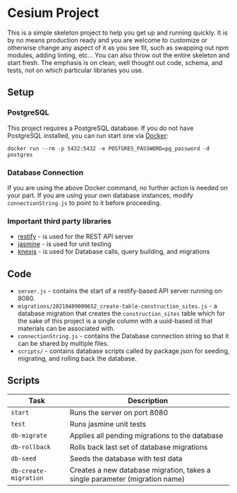 # Cesium Project

This is a simple skeleton project to help you get up and running quickly. It is by no means production ready and you are welcome to customize or otherwise change any aspect of it as you see fit, such as swapping out npm modules, adding linting, etc... You can also throw out the entire skeleton and start fresh. The emphasis is on clean, well thought out code, schema, and tests, not on which particular libraries you use.

## Setup

### PostgreSQL

This project requires a PostgreSQL database. If you do not have PostgreSQL installed, you can run start one via [Docker](https://hub.docker.com/_/postgres):

```
docker run --rm -p 5432:5432 -e POSTGRES_PASSWORD=pg_password -d postgres
```

### Database Connection

If you are using the above Docker command, no further action is needed on your part. If you are using your own database instances, modify `connectionString.js` to point to it before proceeding.

### Important third party libraries

- [restify](http://restify.com/) - is used for the REST API server
- [jasmine](https://jasmine.github.io/) - is used for unit testing
- [knexjs](http://knexjs.org/) - is used for Database calls, query building, and migrations

## Code

- `server.js` - contains the start of a restify-based API server running on 8080.
- `migrations/20210409000652_create-table-construction_sites.js` - a database migration that creates the `construction_sites` table which for the sake of this project is a single column with a uuid-based id that materials can be associated with.
- `connectionString.js` - contains the Database connection string so that it can be shared by multiple files.
- `scripts/` - contains database scripts called by package.json for seeding, migrating, and rolling back the database.

## Scripts

| Task                  | Description                                                                 |
| --------------------- | --------------------------------------------------------------------------- |
| `start`               | Runs the server on port 8080                                                |
| `test`                | Runs jasmine unit tests                                                     |
| `db-migrate`          | Applies all pending migrations to the database                              |
| `db-rollback`         | Rolls back last set of database migrations                                  |
| `db-seed`             | Seeds the database with test data                                           |
| `db-create-migration` | Creates a new database migration, takes a single parameter (migration name) |

